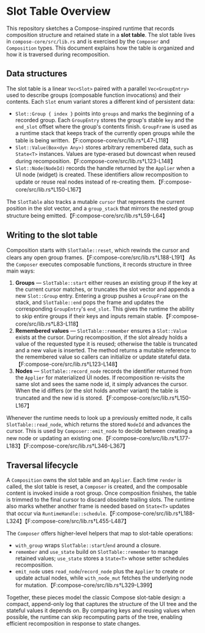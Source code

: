 # Slot Table Overview

This repository sketches a Compose-inspired runtime that records composition
structure and retained state in a **slot table**. The slot table lives in
`compose-core/src/lib.rs` and is exercised by the `Composer` and
`Composition` types. This document explains how the table is organized and how
it is traversed during recomposition.

## Data structures

The slot table is a linear `Vec<Slot>` paired with a parallel `Vec<GroupEntry>`
used to describe groups (composable function invocations) and their contents.
Each `Slot` enum variant stores a different kind of persistent data:

- `Slot::Group { index }` points into `groups` and marks the beginning of a
  recorded group. Each `GroupEntry` stores the group's stable `key` and the
  `end_slot` offset where the group's contents finish. `GroupFrame` is used as a
  runtime stack that keeps track of the currently open groups while the table is
  being written.【F:compose-core/src/lib.rs†L47-L118】
- `Slot::Value(Box<dyn Any>)` stores arbitrary remembered data, such as
  `State<T>` instances. Values are type-erased but downcast when reused during
  recomposition.【F:compose-core/src/lib.rs†L123-L148】
- `Slot::Node(NodeId)` records the handle returned by the `Applier` when a UI
  node (widget) is created. These identifiers allow recomposition to update or
  reuse real nodes instead of re-creating them.【F:compose-core/src/lib.rs†L150-L167】

The `SlotTable` also tracks a mutable `cursor` that represents the current
position in the slot vector, and a `group_stack` that mirrors the nested group
structure being emitted.【F:compose-core/src/lib.rs†L59-L64】

## Writing to the slot table

Composition starts with `SlotTable::reset`, which rewinds the cursor and clears
any open group frames.【F:compose-core/src/lib.rs†L188-L191】 As the `Composer`
executes composable functions, it records structure in three main ways:

1. **Groups** — `SlotTable::start` either reuses an existing group if the key at
   the current cursor matches, or truncates the slot vector and appends a new
   `Slot::Group` entry. Entering a group pushes a `GroupFrame` on the stack, and
   `SlotTable::end` pops the frame and updates the corresponding `GroupEntry`'s
   `end_slot`. This gives the runtime the ability to skip entire groups if their
   keys and inputs remain stable.【F:compose-core/src/lib.rs†L83-L118】
2. **Remembered values** — `SlotTable::remember` ensures a `Slot::Value` exists
   at the cursor. During recomposition, if the slot already holds a value of the
   requested type it is reused; otherwise the table is truncated and a new value
   is inserted. The method returns a mutable reference to the remembered value
   so callers can initialize or update stateful data.【F:compose-core/src/lib.rs†L123-L148】
3. **Nodes** — `SlotTable::record_node` records the identifier returned from the
   `Applier` for materialized UI nodes. If recomposition re-visits the same slot
   and sees the same node id, it simply advances the cursor. When the id differs
   (or the slot holds another variant) the table is truncated and the new id is
   stored.【F:compose-core/src/lib.rs†L150-L167】

Whenever the runtime needs to look up a previously emitted node, it calls
`SlotTable::read_node`, which returns the stored `NodeId` and advances the
cursor. This is used by `Composer::emit_node` to decide between creating a new
node or updating an existing one.【F:compose-core/src/lib.rs†L177-L183】【F:compose-core/src/lib.rs†L346-L367】

## Traversal lifecycle

A `Composition` owns the slot table and an `Applier`. Each time `render` is
called, the slot table is reset, a `Composer` is created, and the composable
content is invoked inside a root group. Once composition finishes, the table is
trimmed to the final cursor to discard obsolete trailing slots. The runtime also
marks whether another frame is needed based on `State<T>` updates that occur via
`RuntimeHandle::schedule`.【F:compose-core/src/lib.rs†L188-L324】【F:compose-core/src/lib.rs†L455-L487】

The `Composer` offers higher-level helpers that map to slot-table operations:

- `with_group` wraps `SlotTable::start`/`end` around a closure.
- `remember` and `use_state` build on `SlotTable::remember` to manage retained
  values; `use_state` stores a `State<T>` whose setter schedules recomposition.
- `emit_node` uses `read_node`/`record_node` plus the `Applier` to create or
  update actual nodes, while `with_node_mut` fetches the underlying node for
  mutation.【F:compose-core/src/lib.rs†L329-L399】

Together, these pieces model the classic Compose slot-table design: a compact,
append-only log that captures the structure of the UI tree and the stateful
values it depends on. By comparing keys and reusing values when possible, the
runtime can skip recomputing parts of the tree, enabling efficient
recomposition in response to state changes.

